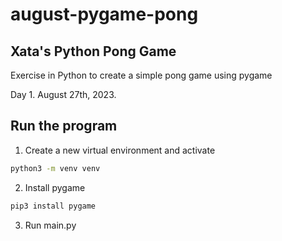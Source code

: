 # august-pygame-pong
## Xata's Python Pong Game
Exercise in Python to create a simple pong game using pygame

Day 1. August 27th, 2023.

## Run the program
1. Create a new virtual environment and activate
```zsh
python3 -m venv venv
```

2. Install pygame
```zsh
pip3 install pygame
```

3. Run main.py

